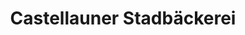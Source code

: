 ---
title: "Castellauner Stadbäckerei"
url: /kastellaun/castellauner-stadbaeckerei/
shop: Bäckerei
---